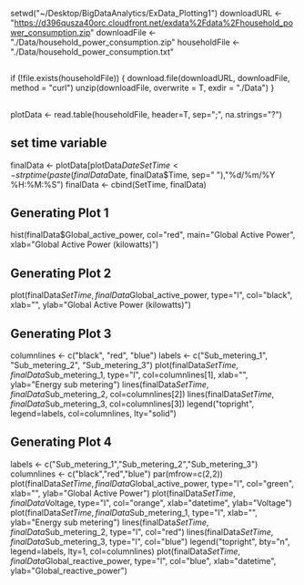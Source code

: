 setwd("~/Desktop/BigDataAnalytics/ExData_Plotting1")
downloadURL <- "https://d396qusza40orc.cloudfront.net/exdata%2Fdata%2Fhousehold_power_consumption.zip"
downloadFile <- "./Data/household_power_consumption.zip"
householdFile <- "./Data/household_power_consumption.txt"
##
if (!file.exists(householdFile)) {
  download.file(downloadURL, downloadFile, method = "curl")
  unzip(downloadFile, overwrite = T, exdir = "./Data")
}
##
plotData <- read.table(householdFile, header=T, sep=";", na.strings="?")
## set time variable
finalData <- plotData[plotData$Date %in% c("1/2/2007","2/2/2007"),]
SetTime <-strptime(paste(finalData$Date, finalData$Time, sep=" "),"%d/%m/%Y %H:%M:%S")
finalData <- cbind(SetTime, finalData)
##
## Generating Plot 1
hist(finalData$Global_active_power, col="red", main="Global Active Power", xlab="Global Active Power (kilowatts)")


## Generating Plot 2
plot(finalData$SetTime, finalData$Global_active_power, type="l", col="black", xlab="", ylab="Global Active Power (kilowatts)")


## Generating Plot 3
columnlines <- c("black", "red", "blue")
labels <- c("Sub_metering_1", "Sub_metering_2", "Sub_metering_3")
plot(finalData$SetTime, finalData$Sub_metering_1, type="l", col=columnlines[1], xlab="", ylab="Energy sub metering")
lines(finalData$SetTime, finalData$Sub_metering_2, col=columnlines[2])
lines(finalData$SetTime, finalData$Sub_metering_3, col=columnlines[3])
legend("topright", legend=labels, col=columnlines, lty="solid")


## Generating Plot 4
labels <- c("Sub_metering_1","Sub_metering_2","Sub_metering_3")
columnlines <- c("black","red","blue")
par(mfrow=c(2,2))
plot(finalData$SetTime, finalData$Global_active_power, type="l", col="green", xlab="", ylab="Global Active Power")
plot(finalData$SetTime, finalData$Voltage, type="l", col="orange", xlab="datetime", ylab="Voltage")
plot(finalData$SetTime, finalData$Sub_metering_1, type="l", xlab="", ylab="Energy sub metering")
lines(finalData$SetTime, finalData$Sub_metering_2, type="l", col="red")
lines(finalData$SetTime, finalData$Sub_metering_3, type="l", col="blue")
legend("topright", bty="n", legend=labels, lty=1, col=columnlines)
plot(finalData$SetTime, finalData$Global_reactive_power, type="l", col="blue", xlab="datetime", ylab="Global_reactive_power")
